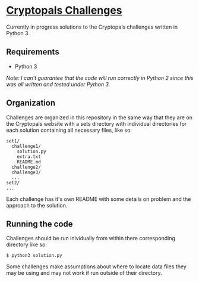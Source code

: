 # [Cryptopals Challenges](https://cryptopals.com)
Currently in progress solutions to the Cryptopals challenges written in Python 3.

## Requirements
- Python 3

_Note: I can't guarantee that the code will run correctly in Python 2 since this was all written and tested under Python 3._

## Organization
Challenges are organized in this repository in the same way that they are on the Cryptopals website with a sets directory with individual directories for each solution containing all necessary files, like so:
```
set1/
  challenge1/
    solution.py
    extra.txt
    README.md
  challenge2/
  challenge3/
  ...
set2/
...
```

Each challenge has it's own README with some details on problem and the approach to the solution.

## Running the code
Challenges should be run inividually from within there corresponding directory like so:

`$ python3 solution.py`

Some challenges make assumptions about where to locate data files they may be using and may not work if run outside of their directory.
